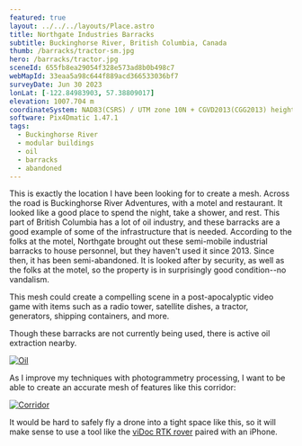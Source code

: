 ```yaml
---
featured: true
layout: ../../../layouts/Place.astro
title: Northgate Industries Barracks
subtitle: Buckinghorse River, British Columbia, Canada
thumb: /barracks/tractor-sm.jpg
hero: /barracks/tractor.jpg
sceneId: 655fb8ea29054f328e573ad8b0b498c7
webMapId: 33eaa5a98c644f889acd366533036bf7
surveyDate: Jun 30 2023
lonLat: [-122.84983903, 57.38809017]
elevation: 1007.704 m
coordinateSystem: NAD83(CSRS) / UTM zone 10N + CGVD2013(CGG2013) height
software: Pix4Dmatic 1.47.1
tags:
  - Buckinghorse River
  - modular buildings
  - oil
  - barracks
  - abandoned
---
```


This is exactly the location I have been looking for to create a mesh. Across the road is Buckinghorse River Adventures, with a motel and restaurant. It looked like a good place to spend the night, take a shower, and rest. This part of British Columbia has a lot of oil industry, and these barracks are a good example of some of the infrastructure that is needed. According to the folks at the motel, Northgate brought out these semi-mobile industrial barracks to house personnel, but they haven't used it since 2013. Since then, it has been semi-abandoned. It is looked after by security, as well as the folks at the motel, so the property is in surprisingly good condition--no vandalism.

This mesh could create a compelling scene in a post-apocalyptic video game with items such as a radio tower, satellite dishes, a tractor, generators, shipping containers, and more.

Though these barracks are not currently being used, there is active oil extraction nearby.

[![Oil](/barracks/oil.jpg)](/barracks/oil.jpg)

As I improve my techniques with photogrammetry processing, I want to be able to create an accurate mesh of features like this corridor:

[![Corridor](/barracks/corridor.jpg)](/barracks/corridor.jpg)

It would be hard to safely fly a drone into a tight space like this, so it will make sense to use a tool like the [viDoc RTK rover](https://www.pix4d.com/product/vidoc-rtk-rover/) paired with an iPhone.
